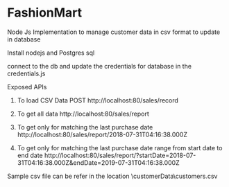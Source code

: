 # FashionMart
Node Js Implementation to manage customer data in csv format to update in database


Install nodejs and Postgres sql

connect to the db and update the credentials for database in the credentials.js

Exposed APIs
1) To load CSV Data 
POST http://localhost:80/sales/record

2) To get all data 
http://localhost:80/sales/report

3) To get only for matching the last purchase date 
http://localhost:80/sales/report/2018-07-31T04:16:38.000Z

4)  To get only for matching the last purchase date range from start date to end date
http://localhost:80/sales/report/?startDate=2018-07-31T04:16:38.000Z&endDate=2019-07-31T04:16:38.000Z

Sample csv file can be refer in the location \customerData\customers.csv
